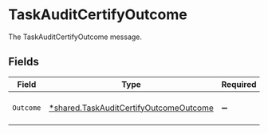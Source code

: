 # TaskAuditCertifyOutcome

The TaskAuditCertifyOutcome message.


## Fields

| Field                                                                                                  | Type                                                                                                   | Required                                                                                               | Description                                                                                            |
| ------------------------------------------------------------------------------------------------------ | ------------------------------------------------------------------------------------------------------ | ------------------------------------------------------------------------------------------------------ | ------------------------------------------------------------------------------------------------------ |
| `Outcome`                                                                                              | [*shared.TaskAuditCertifyOutcomeOutcome](../../../pkg/models/shared/taskauditcertifyoutcomeoutcome.md) | :heavy_minus_sign:                                                                                     | The outcome field.                                                                                     |